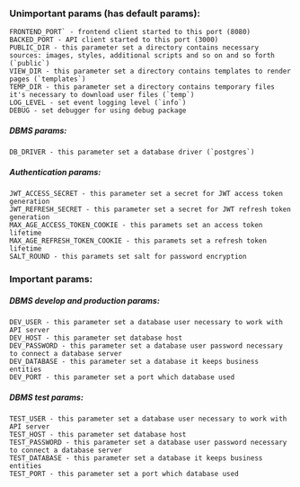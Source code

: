 ### Unimportant params (has default params):
    FRONTEND_PORT` - frontend client started to this port (8080)
    BACKED_PORT - API client started to this port (3000)
    PUBLIC_DIR - this parameter set a directory contains necessary sources: images, styles, additional scripts and so on and so forth (`public`)
    VIEW_DIR - this parameter set a directory contains templates to render pages (`templates`)
    TEMP_DIR - this parameter set a directory contains temporary files it's necessary to download user files (`temp`)
    LOG_LEVEL - set event logging level (`info`)
    DEBUG - set debugger for using debug package    
##### DBMS params:
    DB_DRIVER - this parameter set a database driver (`postgres`)
##### Authentication params:
    JWT_ACCESS_SECRET - this parameter set a secret for JWT access token generation
    JWT_REFRESH_SECRET - this parameter set a secret for JWT refresh token generation
    MAX_AGE_ACCESS_TOKEN_COOKIE - this paramets set an access token lifetime
    MAX_AGE_REFRESH_TOKEN_COOKIE - this paramets set a refresh token lifetime
    SALT_ROUND - this paramets set salt for password encryption



### Important params:
##### DBMS develop and production params:
    DEV_USER - this parameter set a database user necessary to work with API server
    DEV_HOST - this parameter set database host
    DEV_PASSWORD - this parameter set a database user password necessary to connect a database server
    DEV_DATABASE - this parameter set a database it keeps business entities
    DEV_PORT - this parameter set a port which database used

##### DBMS test params:
    TEST_USER - this parameter set a database user necessary to work with API server
    TEST_HOST - this parameter set database host
    TEST_PASSWORD - this parameter set a database user password necessary to connect a database server
    TEST_DATABASE - this parameter set a database it keeps business entities
    TEST_PORT - this parameter set a port which database used
